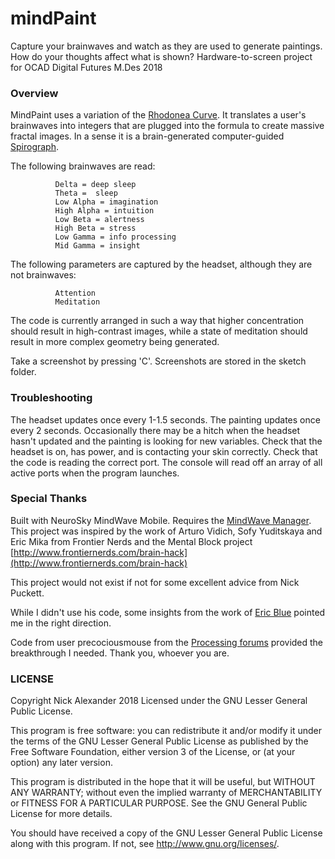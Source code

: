 # mindPaint
Capture your brainwaves and watch as they are used to generate paintings. How do your thoughts affect what is shown?
Hardware-to-screen project for OCAD Digital Futures M.Des 2018

### Overview
MindPaint uses a variation of the [Rhodonea Curve](https://en.wikipedia.org/wiki/Rose_(mathematics)). It translates a user's brainwaves into integers that are plugged into the formula to create massive fractal images. In a sense it is a brain-generated computer-guided [Spirograph](https://en.wikipedia.org/wiki/Spirograph).

The following brainwaves are read:

              Delta = deep sleep 
              Theta =  sleep 
              Low Alpha = imagination
              High Alpha = intuition
              Low Beta = alertness
              High Beta = stress
              Low Gamma = info processing
              Mid Gamma = insight

The following parameters are captured by the headset, although they are not brainwaves: 
            
              Attention
              Meditation

The code is currently arranged in such a way that higher concentration should result in high-contrast images, while a state of meditation should result in more complex geometry being generated.

Take a screenshot by pressing 'C'. Screenshots are stored in the sketch folder.


### Troubleshooting
The headset updates once every 1-1.5 seconds. The painting updates once every 2 seconds. Occasionally there may be a hitch when the headset hasn't updated and the painting is looking for new variables.
Check that the headset is on, has power, and is contacting your skin correctly.
Check that the code is reading the correct port. The console will read off an array of all active ports when the program launches.


### Special Thanks
Built with NeuroSky MindWave Mobile. Requires the [MindWave Manager](http://support.neurosky.com/).
This project was inspired by the work of
Arturo Vidich, Sofy Yuditskaya and Eric Mika
from Frontier Nerds and the Mental Block project
[http://www.frontiernerds.com/brain-hack](http://www.frontiernerds.com/brain-hack)

This project would not exist if not for some excellent advice from Nick Puckett.

While I didn't use his code, some insights from the work of [Eric Blue](eric-blue.com) pointed me in the right direction.

Code from user precociousmouse from the [Processing forums](forum.processing.org) provided the breakthrough I needed. Thank you, whoever you are.

### LICENSE
Copyright Nick Alexander 2018
Licensed under the GNU Lesser General Public License.

This program is free software: you can redistribute it and/or modify it under the terms of the GNU Lesser General Public License as published by the Free Software Foundation, either version 3 of the License, or (at your option) any later version.

This program is distributed in the hope that it will be useful, but WITHOUT ANY WARRANTY; without even the implied warranty of MERCHANTABILITY or FITNESS FOR A PARTICULAR PURPOSE. See the GNU General Public License for more details.

You should have received a copy of the GNU Lesser General Public License along with this program. If not, see http://www.gnu.org/licenses/.